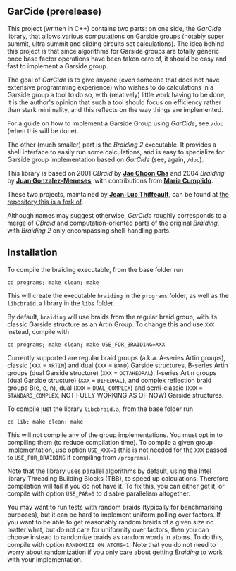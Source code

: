 ## GarCide (prerelease)

This project (written in C++) contains two parts: on one side, the _GarCide_ library, that allows various computations on Garside groups (notably super summit, ultra summit and sliding circuits set calculations). The idea behind this project is that since algorithms for Garside groups are totally generic once base factor operations have been taken care of, it should be easy and fast to implement a Garside group.

The goal of _GarCide_ is to give anyone (even someone that does not have extensive programming experience) who wishes to do calculations in a Garside group a tool to do so, with (relatively) little work having to be done; it is the author's opinion that such a tool should focus on efficiency rather than stark minimality, and this reflects on the way things are implemented.

For a guide on how to implement a Garside Group using _GarCide_, see `/doc` (when this will be done).

The other (much smaller) part is the _Braiding 2_ executable. It provides a shell interface to easily run some calculations, and is easy to specialize for Garside group implementation based on _GarCide_ (see, again, `/doc`).

This library is based on 2001 _CBraid_ by **[Jae Choon Cha](http://gt.postech.ac.kr/~jccha/)** and 2004 _Braiding_ by **[Juan Gonzalez-Meneses](http://personal.us.es/meneses/)**, with contributions from **[Maria Cumplido](https://personal.us.es/cumplido/)**.

These two projects, maintained by **[Jean-Luc Thiffeault](http://www.math.wisc.edu/~jeanluc)**, can be found at [the repository this is a fork of](https://github.com/jeanluct/cbraid).

Although names may suggest otherwise, _GarCide_ roughly corresponds to a merge of _CBraid_ and computation-oriented parts of the original _Braiding_, with _Braiding 2_ only encompassing shell-handling parts.

## Installation

To compile the braiding executable, from the base folder run
```
cd programs; make clean; make
```
This will create the executable `braiding` in the `programs` folder, as well as the `libcbraid.a` library in the `libs` folder.

By default, `braiding` will use braids from the regular braid group, with its classic Garside structure as an Artin Group. To change this and use `XXX` instead, compile with
```
cd programs; make clean; make USE_FOR_BRAIDING=XXX
```
Currently supported are regular braid groups (a.k.a. A-series Artin groups), classic (`XXX` = `ARTIN`) and dual (`XXX` = `BAND`) Garside structures, B-series Artin groups (dual Garside structure) (`XXX` = `OCTAHEDRAL`), I-series Artin groups (dual Garside structure) (`XXX` = `DIHEDRAL`), and complex reflection braid groups B(e, e, n), dual (`XXX` = `DUAL_COMPLEX`) and semi-classic (`XXX` = `STANDARD_COMPLEX`, NOT FULLY WORKING AS OF NOW) Garside structures.

To compile just the library `libcbraid.a`, from the base folder run
```
cd lib; make clean; make
```
This will not compile any of the group implementations. You must opt in to compiling them (to reduce compilation time). To compile a given group implementation, use option `USE_XXX=1` (this is not needed for the `XXX` passed to `USE_FOR_BRAIDING` if compiling from `/programs`).

Note that the library uses parallel algorithms by default, using the Intel library Threading Building Blocks (TBB), to speed up calculations. Therefore compilation will fail if you do not have it. To fix this, you can either get it, or compile with option `USE_PAR=0` to disable parallelism altogether.

You may want to run tests with random braids (typically for benchmarking purposes), but it can be hard to implement uniform polling over factors. If you want to be able to get reasonably random braids of a given size no matter what, but do not care for uniformity over factors, then you can choose instead to randomize braids as random words in atoms. To do this, compile with option `RANDOMIZE_ON_ATOMS=1`. Note that you do not need to worry about randomization if you only care about getting _Braiding_ to work with your implementation.